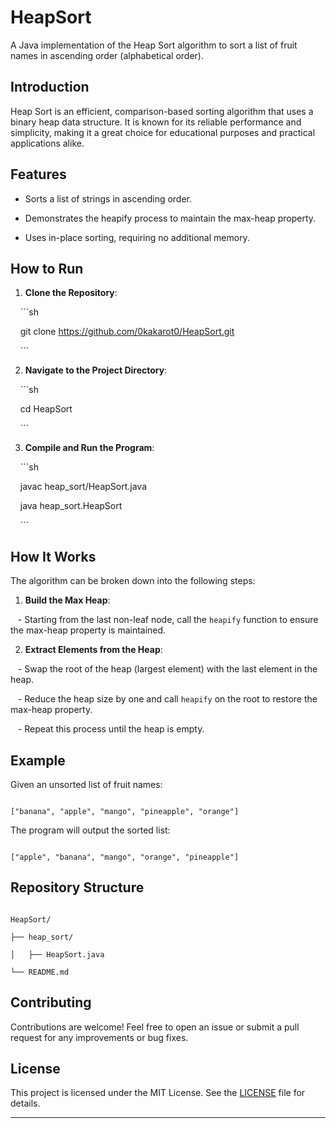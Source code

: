 # HeapSort

A Java implementation of the Heap Sort algorithm to sort a list of fruit names in ascending order (alphabetical order).

## Introduction

Heap Sort is an efficient, comparison-based sorting algorithm that uses a binary heap data structure. It is known for its reliable performance and simplicity, making it a great choice for educational purposes and practical applications alike.

## Features

- Sorts a list of strings in ascending order.

- Demonstrates the heapify process to maintain the max-heap property.

- Uses in-place sorting, requiring no additional memory.

## How to Run

1. **Clone the Repository**:

    ```sh

    git clone https://github.com/0kakarot0/HeapSort.git

    ```

2. **Navigate to the Project Directory**:

    ```sh

    cd HeapSort

    ```

3. **Compile and Run the Program**:

    ```sh

    javac heap_sort/HeapSort.java

    java heap_sort.HeapSort

    ```

## How It Works

The algorithm can be broken down into the following steps:

1. **Build the Max Heap**: 

   - Starting from the last non-leaf node, call the `heapify` function to ensure the max-heap property is maintained.

2. **Extract Elements from the Heap**:

   - Swap the root of the heap (largest element) with the last element in the heap.

   - Reduce the heap size by one and call `heapify` on the root to restore the max-heap property.

   - Repeat this process until the heap is empty.

## Example

Given an unsorted list of fruit names:

```

["banana", "apple", "mango", "pineapple", "orange"]

```

The program will output the sorted list:

```

["apple", "banana", "mango", "orange", "pineapple"]

```

## Repository Structure

```

HeapSort/

├── heap_sort/

│   ├── HeapSort.java

└── README.md

```

## Contributing

Contributions are welcome! Feel free to open an issue or submit a pull request for any improvements or bug fixes.

## License

This project is licensed under the MIT License. See the [LICENSE](LICENSE) file for details.

---
